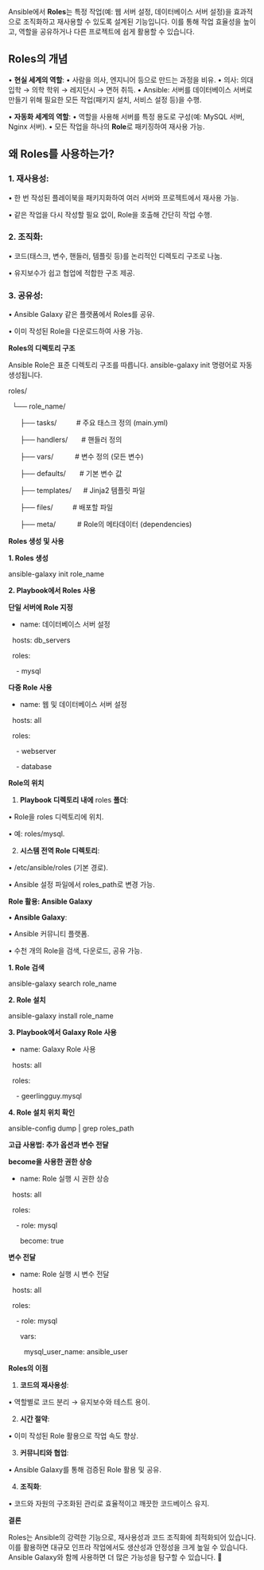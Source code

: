 
Ansible에서 **Roles**는 특정 작업(예: 웹 서버 설정, 데이터베이스 서버 설정)을 효과적으로 조직화하고 재사용할 수 있도록 설계된 기능입니다. 이를 통해 작업 효율성을 높이고, 역할을 공유하거나 다른 프로젝트에 쉽게 활용할 수 있습니다.

## **Roles의 개념**

• **현실 세계의 역할**:
	• 사람을 의사, 엔지니어 등으로 만드는 과정을 비유.
	• 의사: 의대 입학 → 의학 학위 → 레지던시 → 면허 취득.
	• Ansible: 서버를 데이터베이스 서버로 만들기 위해 필요한 모든 작업(패키지 설치, 서비스 설정 등)을 수행.

• **자동화 세계의 역할**:
	• 역할을 사용해 서버를 특정 용도로 구성(예: MySQL 서버, Nginx 서버).
	• 모든 작업을 하나의 **Role**로 패키징하여 재사용 가능.

  

## **왜 Roles를 사용하는가?**

### 1. **재사용성**:

• 한 번 작성된 플레이북을 패키지화하여 여러 서버와 프로젝트에서 재사용 가능.

• 같은 작업을 다시 작성할 필요 없이, Role을 호출해 간단히 작업 수행.

### 2. **조직화**:

• 코드(태스크, 변수, 핸들러, 템플릿 등)를 논리적인 디렉토리 구조로 나눔.

• 유지보수가 쉽고 협업에 적합한 구조 제공.

### 3. **공유성**:

• Ansible Galaxy 같은 플랫폼에서 Roles를 공유.

• 이미 작성된 Role을 다운로드하여 사용 가능.

  

**Roles의 디렉토리 구조**

  

Ansible Role은 표준 디렉토리 구조를 따릅니다. ansible-galaxy init 명령어로 자동 생성됩니다.

  

roles/

  └── role_name/

      ├── tasks/          # 주요 태스크 정의 (main.yml)

      ├── handlers/       # 핸들러 정의

      ├── vars/           # 변수 정의 (모든 변수)

      ├── defaults/       # 기본 변수 값

      ├── templates/      # Jinja2 템플릿 파일

      ├── files/          # 배포할 파일

      ├── meta/           # Role의 메타데이터 (dependencies)

  

**Roles 생성 및 사용**

  

**1. Roles 생성**

  

ansible-galaxy init role_name

  

**2. Playbook에서 Roles 사용**

  

**단일 서버에 Role 지정**

  

- name: 데이터베이스 서버 설정

  hosts: db_servers

  roles:

    - mysql

  

**다중 Role 사용**

  

- name: 웹 및 데이터베이스 서버 설정

  hosts: all

  roles:

    - webserver

    - database

  

**Role의 위치**

1. **Playbook 디렉토리 내에** roles **폴더**:

• Role을 roles 디렉토리에 위치.

• 예: roles/mysql.

2. **시스템 전역 Role 디렉토리**:

• /etc/ansible/roles (기본 경로).

• Ansible 설정 파일에서 roles_path로 변경 가능.

  

**Role 활용: Ansible Galaxy**

• **Ansible Galaxy**:

• Ansible 커뮤니티 플랫폼.

• 수천 개의 Role을 검색, 다운로드, 공유 가능.

  

**1. Role 검색**

  

ansible-galaxy search role_name

  

**2. Role 설치**

  

ansible-galaxy install role_name

  

**3. Playbook에서 Galaxy Role 사용**

  

- name: Galaxy Role 사용

  hosts: all

  roles:

    - geerlingguy.mysql

  

**4. Role 설치 위치 확인**

  

ansible-config dump | grep roles_path

  

**고급 사용법: 추가 옵션과 변수 전달**

  

**become을 사용한 권한 상승**

  

- name: Role 실행 시 권한 상승

  hosts: all

  roles:

    - role: mysql

      become: true

  

**변수 전달**

  

- name: Role 실행 시 변수 전달

  hosts: all

  roles:

    - role: mysql

      vars:

        mysql_user_name: ansible_user

  

**Roles의 이점**

1. **코드의 재사용성**:

• 역할별로 코드 분리 → 유지보수와 테스트 용이.

2. **시간 절약**:

• 이미 작성된 Role 활용으로 작업 속도 향상.

3. **커뮤니티와 협업**:

• Ansible Galaxy를 통해 검증된 Role 활용 및 공유.

4. **조직화**:

• 코드와 자원의 구조화된 관리로 효율적이고 깨끗한 코드베이스 유지.

  

**결론**

  

Roles는 Ansible의 강력한 기능으로, 재사용성과 코드 조직화에 최적화되어 있습니다. 이를 활용하면 대규모 인프라 작업에서도 생산성과 안정성을 크게 높일 수 있습니다. Ansible Galaxy와 함께 사용하면 더 많은 가능성을 탐구할 수 있습니다. 🎯